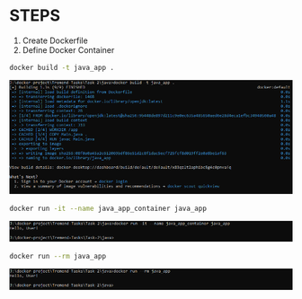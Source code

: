 # STEPS
1. Create Dockerfile
2. Define Docker Container

```sh
docker build -t java_app .
```

![Install-Ubuntu-Containter](https://github.com/sebimih13/Tremend-Tasks/blob/main/Task-2/java/resources/build-image.PNG)

```sh
docker run -it --name java_app_container java_app
```

![Install-Ubuntu-Containter](https://github.com/sebimih13/Tremend-Tasks/blob/main/Task-2/java/resources/java-container.PNG)

```sh
docker run --rm java_app
```

![Install-Ubuntu-Containter](https://github.com/sebimih13/Tremend-Tasks/blob/main/Task-2/java/resources/java-rm.PNG)

